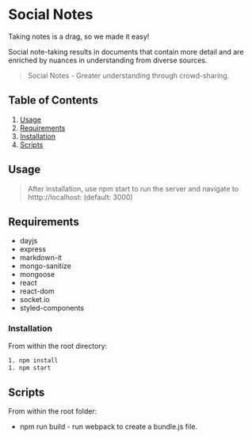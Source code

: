 # Social Notes
Taking notes is a drag, so we made it easy!

Social note-taking results in documents that contain more detail and are enriched by nuances in understanding from diverse sources.

 > Social Notes - Greater understanding through crowd-sharing.

## Table of Contents

1. [Usage](#usage)
1. [Requirements](#requirements)
1. [Installation](#installation)
1. [Scripts](#scripts)

## Usage
> After installation, use npm start to run the server and navigate to htttp://localhost:<your port> (default: 3000)

## Requirements

- dayjs
- express
- markdown-it
- mongo-sanitize
- mongoose
- react
- react-dom
- socket.io
- styled-components

### Installation

From within the root directory:

```sh
1. npm install
1. npm start
```

## Scripts
From within the root folder:
- npm run build - run webpack to create a bundle.js file.
